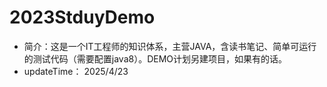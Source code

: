 # 2023StduyDemo
- 简介：这是一个IT工程师的知识体系，主营JAVA，含读书笔记、简单可运行的测试代码（需要配置java8）。DEMO计划另建项目，如果有的话。
- updateTime： 2025/4/23
